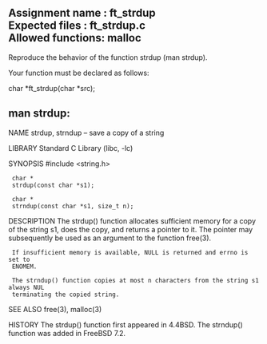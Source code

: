 Assignment name  : ft_strdup   
Expected files   : ft_strdup.c   
Allowed functions: malloc  
--------------------------------------------------------------------------------

Reproduce the behavior of the function strdup (man strdup).

Your function must be declared as follows:

char    *ft_strdup(char *src);

man strdup:
---------------------------
NAME
     strdup, strndup – save a copy of a string

LIBRARY
     Standard C Library (libc, -lc)

SYNOPSIS
     #include <string.h>

     char *
     strdup(const char *s1);

     char *
     strndup(const char *s1, size_t n);

DESCRIPTION
     The strdup() function allocates sufficient memory for a copy of the string s1,
     does the copy, and returns a pointer to it.  The pointer may subsequently be
     used as an argument to the function free(3).

     If insufficient memory is available, NULL is returned and errno is set to
     ENOMEM.

     The strndup() function copies at most n characters from the string s1 always NUL
     terminating the copied string.

SEE ALSO
     free(3), malloc(3)

HISTORY
     The strdup() function first appeared in 4.4BSD.  The strndup() function was
     added in FreeBSD 7.2.
